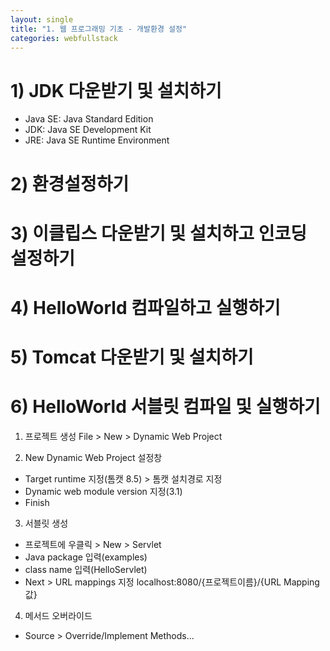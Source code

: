 ```yaml
---
layout: single
title: "1. 웹 프로그래밍 기초 - 개발환경 설정"
categories: webfullstack
---
```


# 1) JDK 다운받기 및 설치하기
* Java SE: Java Standard Edition
* JDK: Java SE Development Kit
* JRE: Java SE Runtime Environment

# 2) 환경설정하기
# 3) 이클립스 다운받기 및 설치하고  인코딩 설정하기
# 4) HelloWorld 컴파일하고 실행하기
# 5) Tomcat 다운받기 및 설치하기
# 6) HelloWorld 서블릿 컴파일 및 실행하기
1. 프로젝트 생성
File > New > Dynamic Web Project

2. New Dynamic Web Project 설정창
* Target runtime 지정(톰캣 8.5) > 톰캣 설치경로 지정
* Dynamic web module version 지정(3.1)
* Finish

3. 서블릿 생성
* 프로젝트에 우클릭 > New > Servlet
* Java package 입력(examples)
* class name 입력(HelloServlet)
* Next > URL mappings 지정
    localhost:8080/{프로젝트이름}/{URL Mapping값}

4. 메서드 오버라이드
* Source > Override/Implement Methods...
